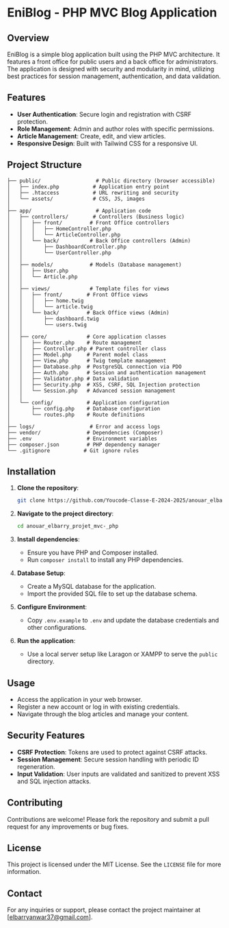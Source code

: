 # EniBlog - PHP MVC Blog Application

## Overview
EniBlog is a simple blog application built using the PHP MVC architecture. It features a front office for public users and a back office for administrators. The application is designed with security and modularity in mind, utilizing best practices for session management, authentication, and data validation.

## Features
- **User Authentication**: Secure login and registration with CSRF protection.
- **Role Management**: Admin and author roles with specific permissions.
- **Article Management**: Create, edit, and view articles.
- **Responsive Design**: Built with Tailwind CSS for a responsive UI.

## Project Structure
```
├── public/                  # Public directory (browser accessible)
│   ├── index.php           # Application entry point
│   ├── .htaccess           # URL rewriting and security
│   └── assets/             # CSS, JS, images
│
├── app/                     # Application code
│   ├── controllers/        # Controllers (Business logic)
│   │   ├── front/         # Front Office controllers
│   │   │   ├── HomeController.php
│   │   │   └── ArticleController.php
│   │   └── back/          # Back Office controllers (Admin)
│   │       ├── DashboardController.php
│   │       └── UserController.php
│   │
│   ├── models/            # Models (Database management)
│   │   ├── User.php
│   │   └── Article.php
│   │
│   ├── views/             # Template files for views
│   │   ├── front/        # Front Office views
│   │   │   ├── home.twig
│   │   │   └── article.twig
│   │   └── back/         # Back Office views (Admin)
│   │       ├── dashboard.twig
│   │       └── users.twig
│   │
│   ├── core/             # Core application classes
│   │   ├── Router.php    # Route management
│   │   ├── Controller.php # Parent controller class
│   │   ├── Model.php     # Parent model class
│   │   ├── View.php      # Twig template management
│   │   ├── Database.php  # PostgreSQL connection via PDO
│   │   ├── Auth.php      # Session and authentication management
│   │   ├── Validator.php # Data validation
│   │   ├── Security.php  # XSS, CSRF, SQL Injection protection
│   │   └── Session.php   # Advanced session management
│   │
│   └── config/           # Application configuration
│       ├── config.php    # Database configuration
│       └── routes.php    # Route definitions
│
├── logs/                  # Error and access logs
├── vendor/               # Dependencies (Composer)
├── .env                  # Environment variables
├── composer.json         # PHP dependency manager
└── .gitignore           # Git ignore rules
```

## Installation
1. **Clone the repository**:
   ```bash
   git clone https://github.com/Youcode-Classe-E-2024-2025/anouar_elbarry_projet_mvc-_php.git
   ```

2. **Navigate to the project directory**:
   ```bash
   cd anouar_elbarry_projet_mvc-_php
   ```

3. **Install dependencies**:
   - Ensure you have PHP and Composer installed.
   - Run `composer install` to install any PHP dependencies.

4. **Database Setup**:
   - Create a MySQL database for the application.
   - Import the provided SQL file to set up the database schema.

5. **Configure Environment**:
   - Copy `.env.example` to `.env` and update the database credentials and other configurations.

6. **Run the application**:
   - Use a local server setup like Laragon or XAMPP to serve the `public` directory.

## Usage
- Access the application in your web browser.
- Register a new account or log in with existing credentials.
- Navigate through the blog articles and manage your content.

## Security Features
- **CSRF Protection**: Tokens are used to protect against CSRF attacks.
- **Session Management**: Secure session handling with periodic ID regeneration.
- **Input Validation**: User inputs are validated and sanitized to prevent XSS and SQL injection attacks.

## Contributing
Contributions are welcome! Please fork the repository and submit a pull request for any improvements or bug fixes.

## License
This project is licensed under the MIT License. See the `LICENSE` file for more information.

## Contact
For any inquiries or support, please contact the project maintainer at [elbarryanwar37@gmail.com].
